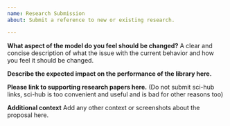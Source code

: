 ```yaml
---
name: Research Submission
about: Submit a reference to new or existing research.

---
```


**What aspect of the model do you feel should be changed?**
A clear and concise description of what the issue with the current behavior and how you feel it should be changed.

**Describe the expected impact on the performance of the library here.**

**Please link to supporting research papers here.**
(Do not submit sci-hub links, sci-hub is too convenient and useful and is bad for other reasons too)

**Additional context**
Add any other context or screenshots about the proposal here.

